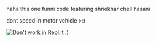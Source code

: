 haha this one funni code featuring shriekhar chell hasani

dont speed in motor vehicle >:(

[![Don't work in Repl.it :)](https://classroom.github.com/assets/work-in-replit-14baed9a392b3a25080506f3b7b6d57f295ec2978f6f33ec97e36a161684cbe9.svg)](https://classroom.github.com/online_ide?assignment_repo_id=4088504&assignment_repo_type=AssignmentRepo)
